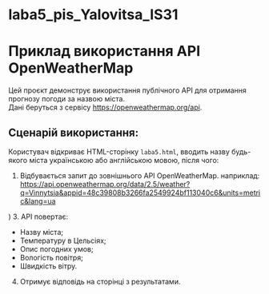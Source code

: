# laba5_pis_Yalovitsa_IS31
# Приклад використання API OpenWeatherMap
Цей проєкт демонструє використання публічного API для отримання прогнозу погоди за назвою міста.  
Дані беруться з сервісу https://openweathermap.org/api.

## Сценарій використання:
Користувач відкриває HTML-сторінку `laba5.html`, вводить назву будь-якого міста українською або англійською мовою, після чого:
1. Відбувається запит до зовнішнього API OpenWeatherMap.
наприклад: https://api.openweathermap.org/data/2.5/weather?q=Vinnytsia&appid=48c39808b3266fa2549924bf113040c6&units=metric&lang=ua

)
3. API повертає:
   - Назву міста;
   - Температуру в Цельсіях;
   - Опис погодних умов;
   - Вологість повітря;
   - Швидкість вітру.
4. Отримує відповідь на сторінці з результатами.

